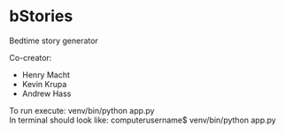 # bStories
Bedtime story generator

Co-creator:
* Henry Macht
* Kevin Krupa
* Andrew Hass

To run execute: venv/bin/python app.py <br />
In terminal should look like: computerusername$ venv/bin/python app.py





      
      

